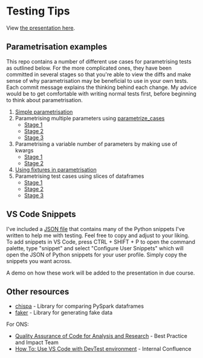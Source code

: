 # Testing Tips

View [the presentation here](https://mitches-got-glitches.github.io/testing-tips/).


## Parametrisation examples

This repo contains a number of different use cases for parametrising tests as outlined below. For the more complicated ones, they have been committed in several stages so that you're able to view the diffs and make sense of why parametrisation may be beneficial to use in your own tests. Each commit message explains the thinking behind each change. My advice would be to get comfortable with writing normal tests first, before beginning to think about parametrisation.

1. [Simple parametrisation](test/simple_parametrisation.py)
2. Parametrising multiple parameters using [parametrize_cases](https://github.com/ckp95/pytest-parametrize-cases)
    - [Stage 1](3e25b2b01bfbe5977f7eeeebeb968842a48cd6fa)
    - [Stage 2](12113a3d23825f1194d0d5a02e0377b6db6717d2)
    - [Stage 3](a288b6e0d2cb689999927145f1d8d547cd681187)
3. Parametrising a variable number of parameters by making use of kwargs
    - [Stage 1](c44ffd8e301fec8ca652f273d01d043e3f2fd9b1)
    - [Stage 2](2a6fa565458128294936d28d904fa0a5bdb829e4)
4. [Using fixtures in parametrisation](2a6fa565458128294936d28d904fa0a5bdb829e4)
5. Parametrising test cases using slices of dataframes
    - [Stage 1](104e6844096bd72c6e72952098d2dc91b05be473)
    - [Stage 2](dcb01dab4c18b994a7be372116f041b1224adf1e)
    - [Stage 3](23bb85127d2cfe4e8c2177c8c6746f5f169fd3f0)


## VS Code Snippets

I've included a [JSON file](python_test_snippets.json) that contains many of the Python snippets I've written to help me with testing. Feel free to copy and adjust to your liking. To add snippets in VS Code, press CTRL + SHIFT + P to open the command palette, type "snippet" and select "Configure User Snippets" which will open the JSON of Python snippets for your user profile. Simply copy the snippets you want across.

A demo on how these work will be added to the presentation in due course.

## Other resources

* [chispa](https://github.com/MrPowers/chispa) - Library for comparing PySpark dataframes
* [faker](https://faker.readthedocs.io/en/master/index.html) - Library for generating fake data

For ONS:

* [Quality Assurance of Code for Analysis and Research](https://best-practice-and-impact.github.io/qa-of-code-guidance/intro.html) - Best Practice and Impact Team
* [How To: Use VS Code with DevTest environment](https://collaborate2.ons.gov.uk/confluence/display/EDPDSP3/How+To%3A+Use+VS+Code+with+DevTest+environment) - Internal Confluence
